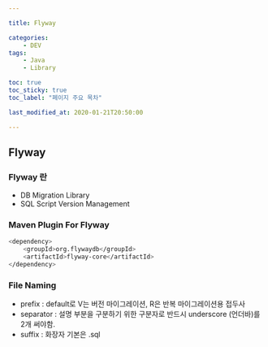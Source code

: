 ```yaml
--- 

title: Flyway

categories:
    - DEV
tags:
    - Java
    - Library

toc: true
toc_sticky: true
toc_label: "페이지 주요 목차"

last_modified_at: 2020-01-21T20:50:00

---
```


## Flyway ##

### Flyway 란 ###

- DB Migration Library
- SQL Script Version Management

### Maven Plugin For Flyway ###

```bash
<dependency>
    <groupId>org.flywaydb</groupId>
    <artifactId>flyway-core</artifactId>
</dependency>
```

### File Naming ###

- prefix : default로 V는 버전 마이그레이션, R은 반복 마이그레이션용 접두사
- separator : 설명 부분을 구분하기 위한 구분자로 반드시 underscore (언더바)를 2개 써야함.
- suffix : 화장자 기본은 .sql
